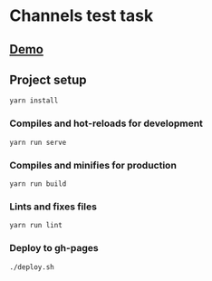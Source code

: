 # Channels test task

## [Demo](https://anastasiaprivalova.github.io/Channels/)

## Project setup
```
yarn install
```

### Compiles and hot-reloads for development
```
yarn run serve
```

### Compiles and minifies for production
```
yarn run build
```

### Lints and fixes files
```
yarn run lint
```

### Deploy to gh-pages
```
./deploy.sh
```
